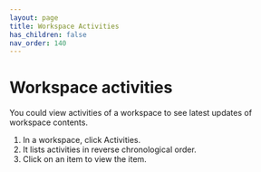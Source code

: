 ```yaml
---
layout: page
title: Workspace Activities 
has_children: false 
nav_order: 140 
---
```


# Workspace activities

You could view activities of a workspace to see latest updates of workspace contents.

1. In a workspace, click Activities.
2. It lists activities in reverse chronological order.
3. Click on an item to view the item.
